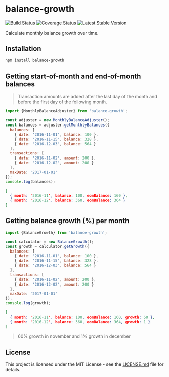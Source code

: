 # balance-growth

[![Build Status](https://travis-ci.org/rundef/node-balance-growth.svg?branch=master)](https://travis-ci.org/rundef/node-balance-growth)
[![Coverage Status](https://coveralls.io/repos/github/rundef/node-balance-growth/badge.svg?branch=master)](https://coveralls.io/github/rundef/node-balance-growth?branch=master)
[![Latest Stable Version](https://img.shields.io/npm/v/balance-growth.svg)](https://www.npmjs.com/package/balance-growth)

Calculate monthly balance growth over time.

## Installation

```bash
npm install balance-growth
```

## Getting start-of-month and end-of-month balances

> Transaction amounts are added after the last day of the month and before the first day of the following month.

```javascript
import {MonthlyBalanceAdjuster} from 'balance-growth';

const adjuster = new MonthlyBalanceAdjuster();
const balances = adjuster.getMonthlyBalances({
  balances: [
    { date: '2016-11-01', balance: 100 },
    { date: '2016-11-15', balance: 328 },
    { date: '2016-12-03', balance: 564 }
  ],
  transactions: [
    { date: '2016-11-02', amount: 200 },
    { date: '2016-12-02', amount: 200 }
  ],
  maxDate: '2017-01-01'
});
console.log(balances);
```

```json
[
  { month: '2016-11', balance: 100, eomBalance: 160 },
  { month: '2016-12', balance: 360, eomBalance: 364 }
]
```

## Getting balance growth (%) per month

```javascript
import {BalanceGrowth} from 'balance-growth';

const calculator = new BalanceGrowth();
const growth = calculator.getGrowth({
  balances: [
    { date: '2016-11-01', balance: 100 },
    { date: '2016-11-15', balance: 328 },
    { date: '2016-12-03', balance: 564 }
  ],
  transactions: [
    { date: '2016-11-02', amount: 200 },
    { date: '2016-12-02', amount: 200 }
  ],
  maxDate: '2017-01-01'
});
console.log(growth);
```

```json
[
  { month: '2016-11', balance: 100, eomBalance: 160, growth: 60 },
  { month: '2016-12', balance: 360, eomBalance: 364, growth: 1 }
]
```

> 60% growth in november and 1% growth in december

## License

This project is licensed under the MIT License - see the [LICENSE.md](LICENSE.md) file for details.